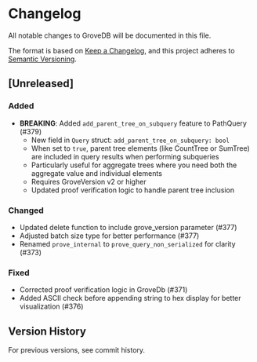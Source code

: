 # Changelog

All notable changes to GroveDB will be documented in this file.

The format is based on [Keep a Changelog](https://keepachangelog.com/en/1.0.0/),
and this project adheres to [Semantic Versioning](https://semver.org/spec/v2.0.0.html).

## [Unreleased]

### Added
- **BREAKING**: Added `add_parent_tree_on_subquery` feature to PathQuery (#379)
  - New field in `Query` struct: `add_parent_tree_on_subquery: bool`
  - When set to `true`, parent tree elements (like CountTree or SumTree) are included in query results when performing subqueries
  - Particularly useful for aggregate trees where you need both the aggregate value and individual elements
  - Requires GroveVersion v2 or higher
  - Updated proof verification logic to handle parent tree inclusion

### Changed
- Updated delete function to include grove_version parameter (#377)
- Adjusted batch size type for better performance (#377)
- Renamed `prove_internal` to `prove_query_non_serialized` for clarity (#373)

### Fixed
- Corrected proof verification logic in GroveDb (#371)
- Added ASCII check before appending string to hex display for better visualization (#376)

## Version History

For previous versions, see commit history.